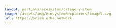 ```yaml
---
layout: partials/ecosystem/category-item
image: /assets/img/ecosystem/explorers/image1.svg
url: https://prism.orbs.network
---
```

